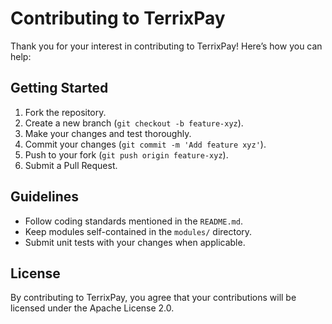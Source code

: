 # Contributing to TerrixPay

Thank you for your interest in contributing to TerrixPay! Here’s how you can help:

## Getting Started
1. Fork the repository.
2. Create a new branch (`git checkout -b feature-xyz`).
3. Make your changes and test thoroughly.
4. Commit your changes (`git commit -m 'Add feature xyz'`).
5. Push to your fork (`git push origin feature-xyz`).
6. Submit a Pull Request.

## Guidelines
- Follow coding standards mentioned in the `README.md`.
- Keep modules self-contained in the `modules/` directory.
- Submit unit tests with your changes when applicable.

## License
By contributing to TerrixPay, you agree that your contributions will be licensed under the Apache License 2.0.
